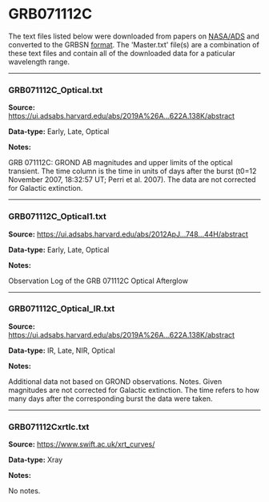# GRB071112C

The text files listed below were downloaded from papers on [NASA/ADS](https://ui.adsabs.harvard.edu) and converted to the GRBSN [format](https://github.com/GabrielF98/GRBSNWebtool/tree/master/Webtool/static/SourceData). The 'Master.txt' file(s) are a combination of these text files and contain all of the downloaded data for a paticular wavelength range.

***

### GRB071112C_Optical.txt

**Source:** https://ui.adsabs.harvard.edu/abs/2019A%26A...622A.138K/abstract

**Data-type:** Early, Late, Optical

**Notes:**

GRB 071112C: GROND AB magnitudes and upper limits of the optical transient.
The time column is the time in units of days after the burst (t0=12 November 2007, 18:32:57 UT; Perri et al. 2007). The data are not corrected for Galactic extinction.


***

### GRB071112C_Optical1.txt

**Source:** https://ui.adsabs.harvard.edu/abs/2012ApJ...748...44H/abstract

**Data-type:** Early, Late, Optical

**Notes:**

Observation Log of the GRB 071112C Optical Afterglow


***

### GRB071112C_Optical_IR.txt

**Source:** https://ui.adsabs.harvard.edu/abs/2019A%26A...622A.138K/abstract

**Data-type:** IR, Late, NIR, Optical

**Notes:**

Additional data not based on GROND observations.
Notes. Given magnitudes are not corrected for Galactic extinction. The time refers to how many days after the corresponding burst the data were taken.


***

### GRB071112Cxrtlc.txt

**Source:** https://www.swift.ac.uk/xrt_curves/

**Data-type:** Xray

**Notes:**

No notes.